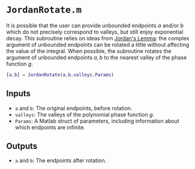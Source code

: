 # `JordanRotate.m`

It is possible that the user can provide unbounded endpoints $a$ and/or $b$ which do not precisely correspond to valleys, but still enjoy exponential decay. This subroutine relies on ideas from [Jordan's Lemma](https://en.wikipedia.org/wiki/Jordan%27s_lemma): the complex argument of unbounded endpoints can be rotated a little without affecting the value of the integral. When possible, the subroutine rotates the argument of unbounded endpoints $a,b$ to the nearest valley of the phase function $g$.

```matlab
[a,b] = JordanRotate(a,b,valleys,Params)
```

## Inputs

* `a` and `b`: The original endpoints, before rotation.
* `valleys`: The valleys of the polynomial phase function $g$.
* `Params`: A Matlab struct of parameters, including information about which endpoints are infinite.

## Outputs

* `a` and `b`: The endpoints after rotation.